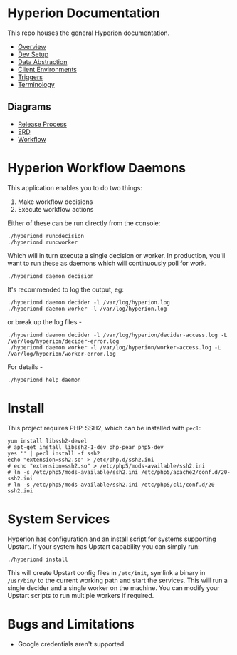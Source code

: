 Hyperion Documentation
======================
This repo houses the general Hyperion documentation.

* [Overview](docs/Overview.md)
* [Dev Setup](docs/DevSetup.md)
* [Data Abstraction](docs/DataAbstraction.md)
* [Client Environments](docs/Environments.md)
* [Triggers](docs/Triggers.md)
* [Terminology](docs/Terminology.md)


Diagrams
--------

* [Release Process](https://www.lucidchart.com/documents/edit/4aa78fb8-abf8-45a7-85c1-796e0c6ba1e4/0)
* [ERD](https://www.lucidchart.com/documents/edit/365ed83b-415e-486f-a4a7-3d3a9acb21d9/0)
* [Workflow](https://www.lucidchart.com/documents/edit/5a1a820b-7293-4fb3-b670-f9c9b4ab6e00/0)

Hyperion Workflow Daemons
=========================

This application enables you to do two things:

1. Make workflow decisions
2. Execute workflow actions

Either of these can be run directly from the console:

    ./hyperiond run:decision
    ./hyperiond run:worker

Which will in turn execute a single decision or worker. In production, you'll want to run these as daemons which will
continuously poll for work.

    ./hyperiond daemon decision

It's recommended to log the output, eg:

    ./hyperiond daemon decider -l /var/log/hyperion.log
    ./hyperiond daemon worker -l /var/log/hyperion.log

or break up the log files -

    ./hyperiond daemon decider -l /var/log/hyperion/decider-access.log -L /var/log/hyperion/decider-error.log
    ./hyperiond daemon worker -l /var/log/hyperion/worker-access.log -L /var/log/hyperion/worker-error.log

For details -

    ./hyperiond help daemon

Install
=======
This project requires PHP-SSH2, which can be installed with `pecl`:

    yum install libssh2-devel
    # apt-get install libssh2-1-dev php-pear php5-dev
    yes '' | pecl install -f ssh2
    echo "extension=ssh2.so" > /etc/php.d/ssh2.ini
    # echo "extension=ssh2.so" > /etc/php5/mods-available/ssh2.ini
    # ln -s /etc/php5/mods-available/ssh2.ini /etc/php5/apache2/conf.d/20-ssh2.ini
    # ln -s /etc/php5/mods-available/ssh2.ini /etc/php5/cli/conf.d/20-ssh2.ini


System Services
===============
Hyperion has configuration and an install script for systems supporting Upstart. If your system has Upstart capability
you can simply run:

    ./hyperiond install

This will create Upstart config files in `/etc/init`, symlink a binary in `/usr/bin/` to the current working path
and start the services. This will run a single decider and a single worker on the machine. You can modify your Upstart
scripts to run multiple workers if required.

Bugs and Limitations
====================

 * Google credentials aren't supported

